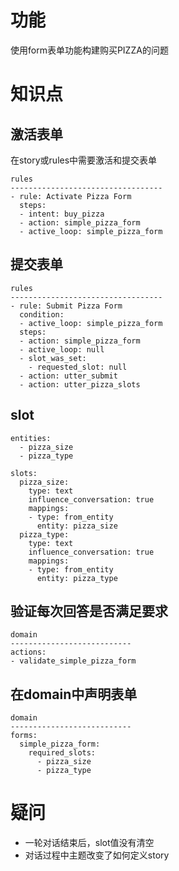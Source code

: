 # 功能
使用form表单功能构建购买PIZZA的问题


# 知识点

## 激活表单
在story或rules中需要激活和提交表单
```shell
rules
----------------------------------
- rule: Activate Pizza Form
  steps:
  - intent: buy_pizza
  - action: simple_pizza_form
  - active_loop: simple_pizza_form
```

## 提交表单
```shell
rules
----------------------------------
- rule: Submit Pizza Form
  condition:
  - active_loop: simple_pizza_form
  steps:
  - action: simple_pizza_form
  - active_loop: null
  - slot_was_set:
    - requested_slot: null
  - action: utter_submit
  - action: utter_pizza_slots
```

## slot
```shell
entities:
  - pizza_size
  - pizza_type

slots:
  pizza_size:
    type: text
    influence_conversation: true
    mappings:
    - type: from_entity
      entity: pizza_size
  pizza_type:
    type: text
    influence_conversation: true
    mappings:
    - type: from_entity
      entity: pizza_type
```

## 验证每次回答是否满足要求
```shell
domain
---------------------------
actions:
- validate_simple_pizza_form
```

## 在domain中声明表单
```shell
domain
---------------------------
forms:
  simple_pizza_form:
    required_slots:
      - pizza_size
      - pizza_type
```

# 疑问
- 一轮对话结束后，slot值没有清空
- 对话过程中主题改变了如何定义story